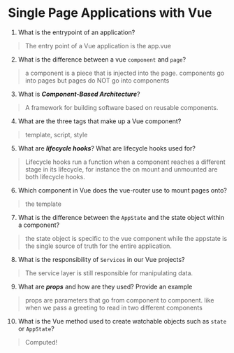 # Single Page Applications with Vue
01. What is the entrypoint of an application?

  > The entry point of a Vue application is the app.vue

02. What is the difference between a vue `component` and `page`?

  > a component is a piece that is injected into the page. components go into pages but pages do NOT go into components 

03. What is ***Component-Based Architecture***?

  > A framework for building software based on reusable components.

04. What are the three tags that make up a Vue component?

  > template, script, style

05. What are ***lifecycle hooks***? What are lifecycle hooks used for?

  > Lifecycle hooks run a function when a component reaches a different stage in its lifecycle, for instance the on mount and unmounted are both lifecycle hooks.

06. Which component in Vue does the vue-router use to mount pages onto?

  > the template

07. What is the difference between the `AppState` and the state object within a component?

  > the state object is specific to the vue component while the appstate is the single source of truth for the entire application.

08. What is the responsibility of `Services` in our Vue projects?

  > The service layer is still responsible for manipulating data.

09. What are ***props*** and how are they used? Provide an example

  > props are parameters that go from component to component. like when we pass a greeting to read in two different components 

10. What is the Vue method used to create watchable objects such as `state` or `AppState`?

  > Computed!
